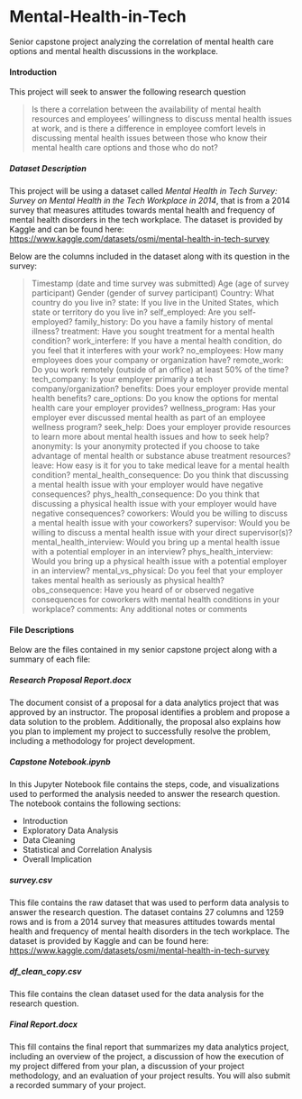 # Mental-Health-in-Tech
Senior capstone project analyzing the correlation of mental health care options and mental health discussions in the workplace.

#### Introduction
This project will seek to answer the following research question
> Is there a correlation between the availability of mental health resources and employees’ willingness to discuss mental health issues at work, and is there a difference in employee comfort levels in discussing mental health issues between those who know their mental health care options and those who do not?

##### Dataset Description
This project will be using a dataset called *Mental Health in Tech Survey: Survey on Mental Health in the Tech Workplace in 2014*, that is from a 2014 survey that measures attitudes towards mental health and frequency of mental health disorders in the tech workplace. The dataset is provided by Kaggle and can be found here: https://www.kaggle.com/datasets/osmi/mental-health-in-tech-survey

Below are the columns included in the dataset along with its question in the survey:

> Timestamp (date and time survey was submitted)
Age (age of survey participant)
Gender (gender of survey participant)
Country: What country do you live in?
state: If you live in the United States, which state or territory do you live in?
self_employed: Are you self-employed?
family_history: Do you have a family history of mental illness?
treatment: Have you sought treatment for a mental health condition?
work_interfere: If you have a mental health condition, do you feel that it interferes with your work?
no_employees: How many employees does your company or organization have?
remote_work: Do you work remotely (outside of an office) at least 50% of the time?
tech_company: Is your employer primarily a tech company/organization?
benefits: Does your employer provide mental health benefits?
care_options: Do you know the options for mental health care your employer provides?
wellness_program: Has your employer ever discussed mental health as part of an employee wellness program?
seek_help: Does your employer provide resources to learn more about mental health issues and how to seek help?
anonymity: Is your anonymity protected if you choose to take advantage of mental health or substance abuse treatment resources?
leave: How easy is it for you to take medical leave for a mental health condition?
mental_health_consequence: Do you think that discussing a mental health issue with your employer would have negative consequences?
phys_health_consequence: Do you think that discussing a physical health issue with your employer would have negative consequences?
coworkers: Would you be willing to discuss a mental health issue with your coworkers?
supervisor: Would you be willing to discuss a mental health issue with your direct supervisor(s)?
mental_health_interview: Would you bring up a mental health issue with a potential employer in an interview?
phys_health_interview: Would you bring up a physical health issue with a potential employer in an interview?
mental_vs_physical: Do you feel that your employer takes mental health as seriously as physical health?
obs_consequence: Have you heard of or observed negative consequences for coworkers with mental health conditions in your workplace?
comments: Any additional notes or comments

#### File Descriptions
Below are the files contained in my senior capstone project along with a summary of each file:

##### Research Proposal Report.docx
The document consist of a proposal for a data analytics project that was approved by an instructor. The proposal identifies a problem and propose a data solution to the problem. Additionally, the proposal also explains how you plan to implement my project to successfully resolve the problem, including a methodology for project development.

##### Capstone Notebook.ipynb
In this Jupyter Notebook file contains the steps, code, and visualizations used to performed the analysis needed to answer the research question. The notebook contains the following sections:
* Introduction
* Exploratory Data Analysis
* Data Cleaning
* Statistical and Correlation Analysis
* Overall Implication
  
##### survey.csv
This file contains the raw dataset that was used to perform data analysis to answer the research question. The dataset contains 27 columns and 1259 rows and is from a 2014 survey that measures attitudes towards mental health and frequency of mental health disorders in the tech workplace. The dataset is provided by Kaggle and can be found here: https://www.kaggle.com/datasets/osmi/mental-health-in-tech-survey

##### df_clean_copy.csv
This file contains the clean dataset used for the data analysis for the research question.

##### Final Report.docx
This fill contains the final report that summarizes my data analytics project, including an overview of the project, a discussion of how the execution of my project differed from your plan, a discussion of your project methodology, and an evaluation of your project results. You will also submit a recorded summary of your project.
